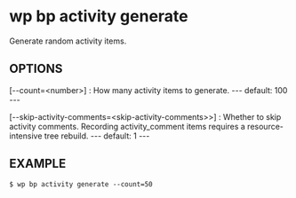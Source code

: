 # wp bp activity generate


Generate random activity items.

## OPTIONS

[--count=&lt;number&gt;]
: How many activity items to generate.
\---
default: 100
\---

[--skip-activity-comments=&lt;skip-activity-comments&gt;>]
: Whether to skip activity comments. Recording activity_comment items requires a resource-intensive tree rebuild.
\---
default: 1
\---

## EXAMPLE

    $ wp bp activity generate --count=50
